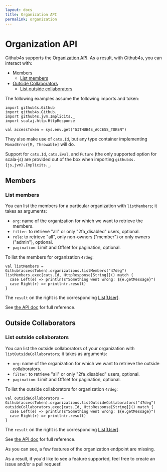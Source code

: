 ```yaml
---
layout: docs
title: Organization API
permalink: organization
---
```


# Organization API

Github4s supports the [Organization API](https://developer.github.com/v3/orgs/). As a result,
with Github4s, you can interact with:

- [Members](#members)
  - [List members](#list-members)
- [Outside Collaborators](#outside-collaborators)
  - [List outside collaborators](#list-outside-collaborators)

The following examples assume the following imports and token:

```tut:silent
import github4s.Github
import github4s.Github._
import github4s.jvm.Implicits._
import scalaj.http.HttpResponse

val accessToken = sys.env.get("GITHUB4S_ACCESS_TOKEN")
```

They also make use of `cats.Id`, but any type container implementing `MonadError[M, Throwable]` will do.

Support for `cats.Id`, `cats.Eval`, and `Future` (the only supported option for scala-js) are
provided out of the box when importing `github4s.{js,jvm}.Implicits._`.

## Members

### List members

You can list the members for a particular organization with `listMembers`; it takes as arguments:

- `org`: name of the organization for which we want to retrieve the members.
- `filter`: to retrieve "all" or only "2fa_disabled" users, optional.
- `role`: to retrieve "all", only non-owners ("member") or only owners ("admin"), optional.
- `pagination`: Limit and Offset for pagination, optional.

To list the members for organization `47deg`:

```tut:silent
val listMembers = Github(accessToken).organizations.listMembers("47deg")
listMembers.exec[cats.Id, HttpResponse[String]]() match {
  case Left(e) => println(s"Something went wrong: ${e.getMessage}")
  case Right(r) => println(r.result)
}
```

The `result` on the right is the corresponding [List[User]][user-scala].

See [the API doc](https://developer.github.com/v3/orgs/members/#members-list) for full reference.

## Outside Collaborators

### List outside collaborators

You can list the outside collaborators of your organization with `listOutsideCollaborators`; it takes as arguments:

- `org`: name of the organization for which we want to retrieve the outside collaborators.
- `filter`: to retrieve "all" or only "2fa_disabled" users, optional.
- `pagination`: Limit and Offset for pagination, optional.

To list the outside collaborators for organization `47deg`:

```tut:silent
val outsideCollaborators = Github(accessToken).organizations.listOutsideCollaborators("47deg")
outsideCollaborators.exec[cats.Id, HttpResponse[String]]() match {
  case Left(e) => println(s"Something went wrong: ${e.getMessage}")
  case Right(r) => println(r.result)
}
```

The `result` on the right is the corresponding [List[User]][user-scala].

See [the API doc](https://developer.github.com/v3/orgs/outside_collaborators/#list-outside-collaborators) for full reference.

As you can see, a few features of the organization endpoint are missing.

As a result, if you'd like to see a feature supported, feel free to create an issue and/or a pull request!

[user-scala]: https://github.com/47deg/github4s/blob/master/github4s/shared/src/main/scala/github4s/free/domain/User.scala
